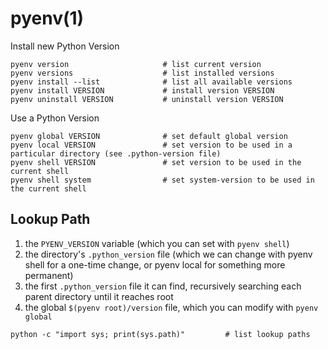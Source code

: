 # pyenv(1)

  Install new Python Version

    pyenv version                     # list current version
    pyenv versions                    # list installed versions
    pyenv install --list              # list all available versions
    pyenv install VERSION             # install version VERSION
    pyenv uninstall VERSION           # uninstall version VERSION

  Use a Python Version

    pyenv global VERSION              # set default global version
    pyenv local VERSION               # set version to be used in a particular directory (see .python-version file)
    pyenv shell VERSION               # set version to be used in the current shell
    pyenv shell system                # set system-version to be used in the current shell

## Lookup Path

  1. the `PYENV_VERSION` variable (which you can set with `pyenv shell`)
  2. the directory's `.python_version` file (which we can change with pyenv shell for a one-time change, or pyenv local for something more permanent)
  3. the first `.python_version` file it can find, recursively searching each parent directory until it reaches root
  4. the global `$(pyenv root)/version` file, which you can modify with `pyenv global`

    python -c "import sys; print(sys.path)"         # list lookup paths
